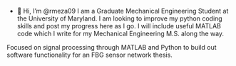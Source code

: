 - 👋 Hi, I’m @rmeza09
I am a Graduate Mechanical Engineering Student at the University of Maryland.
I am looking to improve my python coding skills and post my progress here as I go.
I will include useful MATLAB code which I write for my Mechanical Engineering M.S. along the way.

Focused on signal processing through MATLAB and Python to build out software functionality for an FBG sensor network thesis. 

<!---
rmeza09/rmeza09 is a ✨ special ✨ repository because its `README.md` (this file) appears on your GitHub profile.
You can click the Preview link to take a look at your changes.
--->
